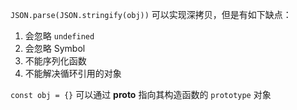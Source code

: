 `JSON.parse(JSON.stringify(obj))` 可以实现深拷贝，但是有如下缺点：

1. 会忽略 `undefined`
2. 会忽略 Symbol
3. 不能序列化函数
4. 不能解决循环引用的对象

`const obj = {}` 可以通过 **proto** 指向其构造函数的 `prototype` 对象
